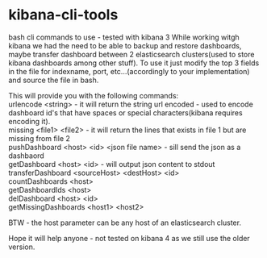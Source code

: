 # kibana-cli-tools
bash cli commands to use - tested with kibana 3
While working witgh kibana we had the need to be able to backup and restore dashboards, maybe transfer dashboard between 2 elasticsearch clusters(used to store kibana dashboards among other stuff).
To use it just modify the top 3 fields in the file for indexname, port, etc...(accordingly to your implementation) and source the file in bash.

This will provide you with the following commands:
</br> urlencode \<string\> - it will return the string url encoded - used to encode dashboard id's that have spaces or special characters(kibana requires encoding it).
</br> missing \<file1\> \<file2\> - it will return the lines that exists in file 1 but are missing from file 2
</br> pushDashboard \<host\> \<id\> \<json file name\> - sill send the json as a dashbaord
</br> getDashboard \<host\> \<id\> - will output json content to stdout
</br> transferDashboard \<sourceHost\> \<destHost\> \<id\>
</br> countDashboards \<host\>
</br> getDashboardIds \<host\>
</br> delDashboard \<host\> \<id\>
</br> getMissingDashboards \<host1\> \<host2\>

BTW - the host parameter can be any host of an elasticsearch cluster.

Hope it will help anyone - not tested on kibana 4 as we still use the older version.

